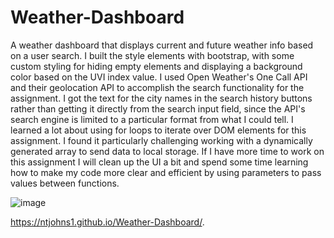 # Weather-Dashboard

A weather dashboard that displays current and future weather info based on a user search. I built the style elements with bootstrap, with some custom styling for hiding empty elements and displaying a background color based on the UVI index value. I used Open Weather's One Call API and their geolocation API to accomplish the search functionality for the assignment. I got the text for the city names in the search history buttons rather than getting it directly from the search input field, since the API's search engine is limited to a particular format from what I could tell. I learned a lot about using for loops to iterate over DOM elements for this assignment. I found it particularly challenging working with a dynamically generated array to send data to local storage. If I have more time to work on this assignment I will clean up the UI a bit and spend some time learning how to make my code more clear and efficient by using parameters to pass values between functions.

![image](https://user-images.githubusercontent.com/77765270/111591005-37c1e000-879d-11eb-9491-892be542b8a1.png)

https://ntjohns1.github.io/Weather-Dashboard/.